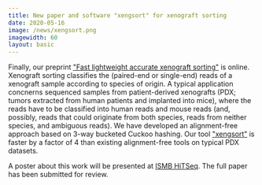 ```yaml
---
title: New paper and software "xengsort" for xenograft sorting
date: 2020-05-16
image: /news/xengsort.png
imagewidth: 60
layout: basic
---
```


Finally, our preprint ["Fast lightweight accurate xenograft sorting"](https://www.biorxiv.org/content/10.1101/2020.05.14.095604v2) is online.
Xenograft sorting classifies the (paired-end or single-end) reads of a xenograft sample according to species of origin. 
A typical application concnerns sequenced samples from patient-derived xenografts (PDX; tumors extracted from human patients and implanted into mice), where the reads have to be classified into human reads and mouse reads (and, possibly, reads that could originate from both species, reads from neither species, and ambiguous reads).
We have developed an alignment-free approach based on 3-way bucketed Cuckoo hashing. 
Our tool ["xengsort"](https://gitlab.com/genomeinformatics/xengsort/) is faster by a factor of 4 than existing alignment-free tools on typical PDX datasets.

A poster about this work will be presented at [ISMB HiTSeq](http://hitseq.org.s3-website-us-east-1.amazonaws.com/news.html).
The full paper has been submitted for review.
